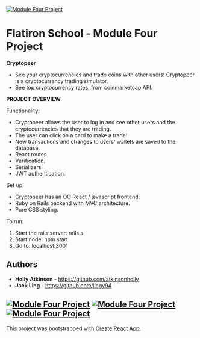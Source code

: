 <a href="https://github.com/atkinsonholly/crypto-market"><img src="https://github.com/atkinsonholly/crypto-market/blob/master/client/images/Home.png" title="ModuleFourProject" alt="Module Four Project"></a>

# Flatiron School - Module Four Project

**Cryptopeer**

- See your cryptocurrencies and trade coins with other users! Cryptopeer is a cryptocurrency trading simulator.
- See top cryptocurrency rates, from coinmarketcap API.

**PROJECT OVERVIEW**

Functionality:

- Cryptopeer allows the user to log in and see other users and the cryptocurrencies that they are trading.
- The user can click on a card to make a trade!
- New transactions and changes to users' wallets are saved to the database.
- React routes.
- Verification.
- Serializers.
- JWT authentication.

Set up:

- Cryptopeer has an OO React / javascript frontend.
- Ruby on Rails backend with MVC architecture.
- Pure CSS styling.

To run:

1. Start the rails server: rails s
2. Start node: npm start
3. Go to: localhost:3001

## Authors

* **Holly Atkinson** - https://github.com/atkinsonholly
* **Jack Ling** - https://github.com/lingy94

<a href="https://github.com/atkinsonholly/crypto-market"><img src="https://github.com/atkinsonholly/crypto-market/blob/master/client/images/Profile.png" title="ModuleFourProject" alt="Module Four Project"></a>
<a href="https://github.com/atkinsonholly/crypto-market"><img src="https://github.com/atkinsonholly/crypto-market/blob/master/client/images/Trade_false.png" title="ModuleFourProject" alt="Module Four Project"></a>
<a href="https://github.com/atkinsonholly/crypto-market"><img src="https://github.com/atkinsonholly/crypto-market/blob/master/client/images/Trade_true.png" title="ModuleFourProject" alt="Module Four Project"></a>
----------------------------------------------------------------------------------------------------
This project was bootstrapped with [Create React App](https://github.com/facebook/create-react-app).
